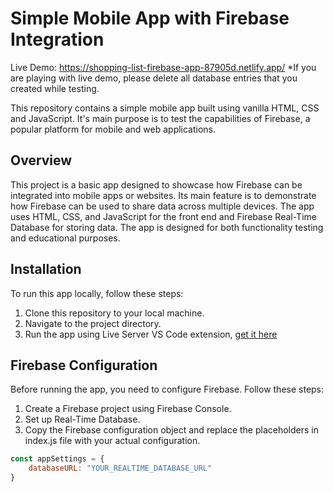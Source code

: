 # Simple Mobile App with Firebase Integration

Live Demo: https://shopping-list-firebase-app-87905d.netlify.app/
*If you are playing with live demo, please delete all database entries that you created while testing.

This repository contains a simple mobile app built using vanilla HTML, CSS and JavaScript. It's main purpose is to test the capabilities of Firebase, a popular platform for mobile and web applications.

## Overview
This project is a basic app designed to showcase how Firebase can be integrated into mobile apps or websites. Its main feature is to demonstrate how Firebase can be used to share data across multiple devices. The app uses HTML, CSS, and JavaScript for the front end and Firebase Real-Time Database for storing data. The app is designed for both functionality testing and educational purposes.

## Installation
To run this app locally, follow these steps:

1. Clone this repository to your local machine.
2. Navigate to the project directory.
3. Run the app using Live Server VS Code extension, [get it here](https://marketplace.visualstudio.com/items?itemName=ritwickdey.LiveServer)

## Firebase Configuration
Before running the app, you need to configure Firebase. Follow these steps:

1. Create a Firebase project using Firebase Console.
2. Set up Real-Time Database.
3. Copy the Firebase configuration object and replace the placeholders in index.js file with your actual configuration.

```javascript
const appSettings = {
    databaseURL: "YOUR_REALTIME_DATABASE_URL"
}
```

